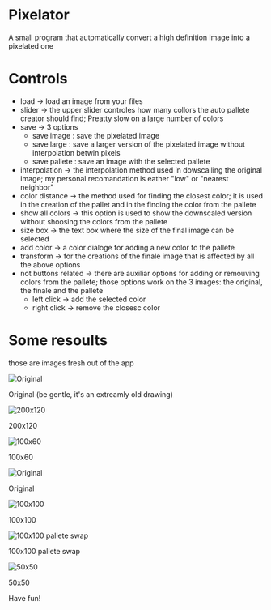 # Pixelator

A small program that automatically convert a high definition image into a pixelated one

# Controls

* load -> load an image from your files
* slider -> the upper slider controles how many collors the auto pallete creator should find; Preatty slow on a large number of colors
* save -> 3 options
    * save image : save the pixelated image
    * save large : save a larger version of the pixelated image without interpolation betwin pixels
    * save pallete : save an image with the selected pallete
* interpolation -> the interpolation method used in dowscalling the original image; my personal recomandation is eather "low" or "nearest neighbor"
* color distance -> the method used for finding the closest color; it is used in the creation of the pallet and in the finding the color from the pallete
* show all colors -> this option is used to show the downscaled version without shoosing the colors from the pallete
* size box -> the text box where the size of the final image can be selected
* add color -> a color dialoge for adding a new color to the pallete
* transform -> for the creations of the finale image that is affected by all the above options
* not buttons related -> there are auxiliar options for adding or remouving colors from the pallete; those options work on the 3 images: the original, the finale and the pallete
    * left click -> add the selected color
    * right click -> remove the closesc color

# Some resoults

those are images fresh out of the app

![Original](./images/big0.png)

Original (be gentle, it's an extreamly old drawing)

![200x120](./images/big2.png)

200x120

![100x60](./images/big1.png)

100x60

![Original](./images/icon0.jpg)

Original

![100x100](./images/icon2.png)

100x100

![100x100 pallete swap](./images/icon1.png)

100x100 pallete swap

![50x50](./images/icon3.png)

50x50

Have fun!
